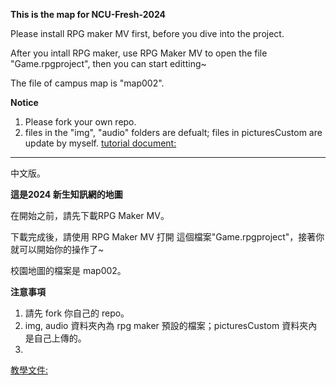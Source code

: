 **This is the map for NCU-Fresh-2024**

Please install RPG maker MV first, before you dive into the project.

After you intall RPG maker, use RPG Maker MV to open the file "Game.rpgproject", then you can start editting~


The file of campus map is "map002".

**Notice**
1. Please fork your own repo.
2. files in the "img", "audio" folders are defualt; files in picturesCustom are update by myself.
[tutorial document:
](https://docs.google.com/document/d/19hffPNh-YRAo5HteKgGrG9JSs7_wcSXgrC_1UpjmeQk/edit?usp=sharing
)
---------------------------------
中文版。

**這是2024 新生知訊網的地圖**

在開始之前，請先下載RPG Maker MV。

下載完成後，請使用 RPG Maker MV 打開 這個檔案"Game.rpgproject"，接著你就可以開始你的操作了~


校園地圖的檔案是 map002。


**注意事項**
1. 請先 fork 你自己的 repo。
2. img, audio 資料夾內為 rpg maker 預設的檔案；picturesCustom 資料夾內是自己上傳的。
3. 
[教學文件:
](https://docs.google.com/document/d/19hffPNh-YRAo5HteKgGrG9JSs7_wcSXgrC_1UpjmeQk/edit?usp=sharing
)
